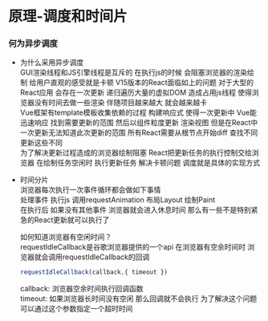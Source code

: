# 原理-调度和时间片

### 何为异步调度  
- 为什么采用异步调度  
  GUI渲染线程和JS引擎线程是互斥的 在执行js的时候 会阻塞浏览器的渲染绘制 给用户直观的感受就是卡顿 V15版本的React面临如上的问题 对于大型的React应用 会存在一次更新 递归遍历大量的虚拟DOM 造成占用js线程 使得浏览器没有时间去做一些渲染 伴随项目越来越大 就会越来越卡  
  Vue框架有template模板收集依赖的过程 构建响应式 使得一次更新中 Vue能迅速响应 找到需要更新的范围 然后以组件粒度更新 渲染视图 但是在React中 一次更新无法知道此次更新的范围 所有React需要从根节点开始diff 查找不同 更新这些不同  
  为了解决更新过程造成的浏览器绘制阻塞 React把更新任务的执行控制交给浏览器 在绘制任务空闲时 执行更新任务 解决卡顿问题 调度就是具体的实现方式  

- 时间分片  
  浏览器每次执行一次事件循环都会做如下事情  
  处理事件 执行js 调用requestAnimation 布局Layout 绘制Paint  
  在执行后 如果没有其他事件 浏览器就会进入休息时间 那么有一些不是特别紧急的React更新就可以执行了  

  如何知道浏览器有空闲时间？  
  requestIdleCallback是谷歌浏览器提供的一个api 在浏览器有空余时间时 浏览器就会调用requestIdleCallback的回调  
  ```javascript
  requestIdleCallback(callback,{ timeout })
  ```
  callback: 浏览器空余时间执行回调函数  
  timeout: 如果浏览器长时间没有空闲 那么回调就不会执行 为了解决这个问题 可以通过这个参数指定一个超时时间  
  
